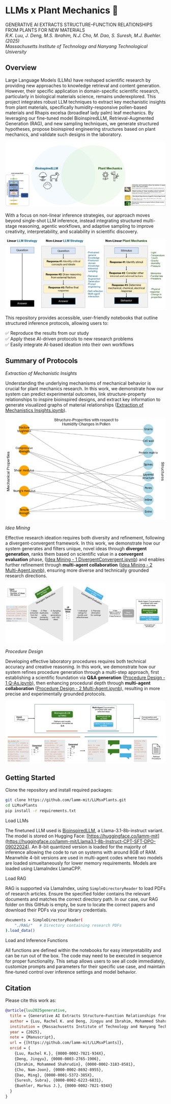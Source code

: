 # LLMs x Plant Mechanics 🌱
GENERATIVE AI EXTRACTS STRUCTURE–FUNCTION RELATIONSHIPS FROM PLANTS FOR NEW MATERIALS <br>
*R.K. Luu, J. Deng, M.S. Ibrahim, N.J. Cho, M. Dao, S. Suresh, M.J. Buehler. (2025)*<br>
*Massachusetts Institute of Technology and Nanyang Technological University*

## Overview 
Large Language Models (LLMs) have reshaped scientific research by providing new approaches to knowledge retrieval and content generation. However, their specific application in domain-specific scientific research, particularly in biological materials science, remains underexplored. This project integrates robust LLM techniques to extract key mechanistic insights from plant materials, specifically humidity-responsive pollen-based materials and Rhapis excelsa (broadleaf lady palm) leaf mechanics. By leveraging our fine-tuned model BioinspiredLLM, Retrieval-Augmented Generation (RAG), and new sampling techniques, we generate structured hypotheses, propose bioinspired engineering structures based on plant mechanics, and validate such designs in the laboratory.

![Alt Text](images/overview.png)

With a focus on non-linear inference strategies, our approach moves beyond single-shot LLM inference, instead integrating structured multi-stage reasoning, agentic workflows, and adaptive sampling to improve creativity, interpretability, and scalability in scientific discovery.

![Alt Text](images/linearvsnonlinear.png)

This repository provides accessible, user-friendly notebooks that outline structured inference protocols, allowing users to:<br>

✅ Reproduce the results from our study<br>
✅ Apply these AI-driven protocols to new research problems<br>
✅ Easily integrate AI-based ideation into their own workflows<br>

## Summary of Protocols

*Extraction of Mechanistic Insights*<br>

Understanding the underlying mechanisms of mechanical behavior is crucial for plant mechanics research. In this work, we demonstrate how our system can predict experimental outcomes, link structure-property relationships to inspire bioinspired designs, and extract key information to generate visualized graphs of material relationships ([Extraction of Mechanistics Insights.ipynb](Extraction%20of%20Mechanistic%20Insights.ipynb)).

![Alt Text](images/graphgeneration.png)

*Idea Mining*<br>

Effective research ideation requires both diversity and refinement, following a divergent-convergent framework. In this work, we demonstrate how our system generates and filters unique, novel ideas through **divergent generation**, ranks them based on scientific value in a **convergent evaluation** phase, ([Idea Mining - 1 DivergentConvergent.ipynb](Idea%20Mining%20-%201%20DivergentConvergent.ipynb)) and enables further refinement through **multi-agent collaboration** ([Idea Mining - 2 Multi-Agent.ipynb](Idea%20Mining%20-%202%20Multi-Agent.ipynb)), ensuring more diverse and technically grounded research directions.

![Alt Text](images/ideamining.png)

*Procedure Design*<br>

Developing effective laboratory procedures requires both technical accuracy and creative reasoning. In this work, we demonstrate how our system refines procedure generation through a multi-step approach, first establishing a scientific foundation via **Q&A generation** ([Procedure Design - 1 Q-As.ipynb](Procedure%20Design%20-%201%20Q-As.ipynb)), then enhancing procedural depth through **multi-agent collaboration** ([Procedure Design - 2 Multi-Agent.ipynb](Procedure%20Design%20-%202%20Multi-Agent.ipynb)), resulting in more precise and experimentally grounded protocols.

![Alt Text](images/proceduredesign.png)

## Getting Started

Clone the repository and install required packages:

```bash
git clone https://github.com/lamm-mit/LLMsxPlants.git
cd LLMsxPlants
pip install -r requirements.txt
```
Load LLMs<br>

The finetuned LLM used is [BioinspiredLLM](https://doi.org/10.1002/advs.202306724), a Llama-3.1-8b-instruct variant. The model is stored on Hugging Face: [https://huggingface.co/lamm-mit](https://huggingface.co/lamm-mit/Llama3.1-8b-Instruct-CPT-SFT-DPO-09022024). An 8-bit quantized version is loaded for the majority of inference allowing the code to run on systems with around 8GB of RAM. Meanwhile 4-bit versions are used in multi-agent codes where two models are loaded simueltaneously for lower memory requirements. Models are loaded using LlamaIndex LlamaCPP.<br>

Load RAG<br>

RAG is supported via LlamaIndex, using `SimpleDirectoryReader` to load PDFs of research articles. Ensure the specified folder contains the relevant documents and matches the correct directory path. In our case, our RAG folder on this GitHub is empty, be sure to locate the correct papers and download their PDFs via your library credentials. 

```bash
documents = SimpleDirectoryReader(
    "./RAG/"   # Directory containing research PDFs
).load_data()
```
Load and Inference Functions<br>

All functions are defined within the notebooks for easy interpretability and can be run out of the box. The code may need to be executed in sequence for proper functionality. This setup allows users to see all code immediately, customize prompts and parameters for their specific use case, and maintain fine-tuned control over inference settings and model behavior.

## Citation
Please cite this work as: 

```bibtex
@article{luu2025generative,
  title = {Generative AI Extracts Structure–Function Relationships from Plants for New Materials},
  author = {Luu, Rachel K. and Deng, Jingyu and Ibrahim, Mohammed Shahrudin and Cho, Nam-Joon and Dao, Ming and Suresh, Subra and Buehler, Markus J.},
  institution = {Massachusetts Institute of Technology and Nanyang Technological University},
  year = {2025},
  note = {Manuscript},
  url = {[https://github.com/lamm-mit/LLMsxPlants]},
  orcid = {
    {Luu, Rachel K.}, {0000-0002-7821-934X},
    {Deng, Jingyu}, {0000-0003-2765-1906},
    {Ibrahim, Mohammed Shahrudin}, {0000-0002-3183-8581},
    {Cho, Nam-Joon}, {0000-0002-8692-8955},
    {Dao, Ming}, {0000-0001-5372-385X},
    {Suresh, Subra}, {0000-0002-6223-6831},
    {Buehler, Markus J.}, {0000-0002-7821-934X}
  }
}

